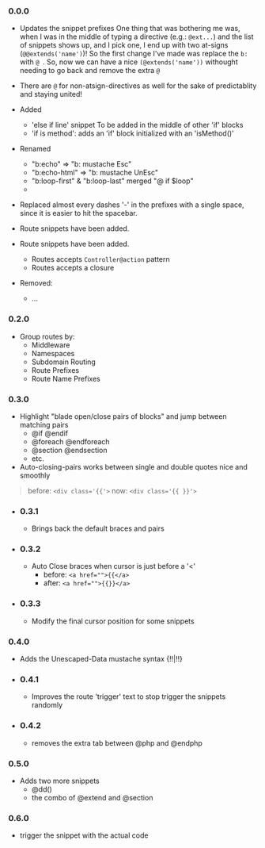 ### 0.0.0
- Updates the snippet prefixes
One thing that was bothering me was, when I was in the middle of typing a directive (e.g.: `@ext...`) and the list of snippets shows up, and I pick one, I end up with two at-signs (`@@extends('name')`)! So the first change I've made was replace the `b:` with `@ `.
So, now we can have a nice `(@extends('name'))` withought needing to go back and remove the extra `@`

- There are `@` for non-atsign-directives as well for the sake of predictablity and staying united!

- Added 
  - 'else if line' snippet
To be added in the middle of other 'if' blocks
  - 'if is method': adds an 'if' block initialized with an 'isMethod()' 

- Renamed
  - "b:echo" => "b: mustache Esc"
  - "b:echo-html" => "b: mustache UnEsc"
  - "b:loop-first" & "b:loop-last" merged "@ if $loop"
  - 
- Replaced almost every dashes '-' in the prefixes with a single space, since it is easier to hit the spacebar.

- Route snippets have been added.

- Route snippets have been added.
  - Routes accepts `Controller@action` pattern
  - Routes accepts a closure

- Removed:
  - ...
  
### 0.2.0
- Group routes by:
  - Middleware
  - Namespaces
  - Subdomain Routing
  - Route Prefixes
  - Route Name Prefixes

### 0.3.0
- Highlight "blade open/close pairs of blocks" and jump between matching pairs
  - @if @endif
  - @foreach @endforeach
  - @section @endsection
  - etc.
- Auto-closing-pairs works between single and double quotes nice and smoothly 
> before:  `<div class='{{'>`
> now:  `<div class='{{ }}'>`
- ### 0.3.1
  - Brings back the default braces and pairs
- ### 0.3.2
  - Auto Close braces when cursor is just before a '<'
    - before: `<a href="">{{</a>`
    - after: `<a href="">{{}}</a>`
- ### 0.3.3
  - Modify the final cursor position for some snippets

### 0.4.0
- Adds the Unescaped-Data mustache syntax {!!|!!}
- ### 0.4.1
  - Improves the route 'trigger' text to stop trigger the snippets randomly
- ### 0.4.2
  - removes the extra tab between @php and @endphp

### 0.5.0
- Adds two more snippets
  - @dd()
  - the combo of @extend and @section

### 0.6.0
- trigger the snippet with the actual code
